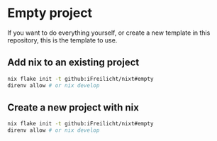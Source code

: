 # Empty project

If you want to do everything yourself, or create a new template in this repository, this is the template to use.

## Add nix to an existing project

```sh
nix flake init -t github:iFreilicht/nixt#empty
direnv allow # or nix develop
```

## Create a new project with nix

```sh
nix flake init -t github:iFreilicht/nixt#empty
direnv allow # or nix develop
```